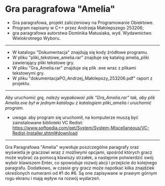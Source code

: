 # Gra paragrafowa "Amelia"
- Gra paragrafowa, projekt zaliczeniowy na Programowanie Obiektowe.
- Program napisany w C++ przez Andrzeja Małolepszego 253206;
- gra paragrafowa autorstwa Dominika Matusiaka,
wyd. Wydawnictwo Wielokrotnego Wyboru.
----------------------------------------------
- W katalogu "Dokumentacja" znajdują się kody źródłowe programu. 
- W pliku "pliki_tekstowe_amelia.rar" znajduje się katalog amelia_pliki zawierający pliki tekstowe gry.
- W pliku "Gra_Amelia.rar" znajduje się plik .exe wraz z plikami tekstowymi gry.
- W pliku "dokumentacjaPO_Andrzej_Małolepszy_253206.pdf" raport z projektu.
----------------------------------
*Aby uruchomić grę, należy wypakować plik "Gra_Amelia.rar" tak, aby plik Amelia.exe był w jednym katalogu z katalogiem pliki_amelia i uruchomić program.*
- uwaga: aby program się uruchomił, na komputerze muszą być zainstalowane biblioteki VC Redist: https://www.softpedia.com/get/System/System-Miscellaneous/VC-Redist-Installer.shtml#download
-----------------
Gra Paragrafowa "Amelia" wywołuje poszczególne paragrafy oraz wyświetla je graczowi wraz z możliwymi opcjami, spośród których gracz może wybrać za pomocą klawiszy strzałek, a następnie potwierdzić swój wybór klawiszem Enter, co spowoduje rozwój akcji i przejście do kolejnego paragrafu.
Dodatkowo, w czasie gry gracz może napotkać kilka znajdziek określonych numerami od #1 do #6. Są one zapisywane w prawym górnym rogu ekranu i mają wpływ na rozwój wydarzeń.
